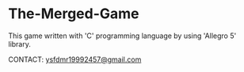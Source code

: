 # The-Merged-Game

This game written with 'C' programming language by using 'Allegro 5' library.

CONTACT:
ysfdmr19992457@gmail.com
